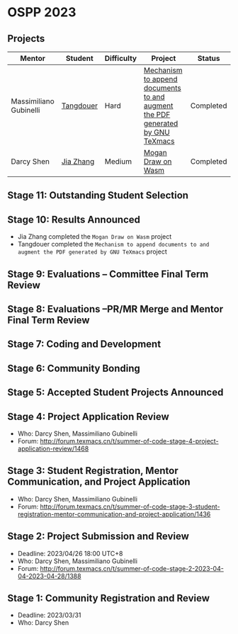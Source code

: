 # OSPP 2023
## Projects
| Mentor | Student | Difficulty | Project | Status |
|--------|---------|---------|--------|-------|
| Massimiliano Gubinelli | [Tangdouer](https://github.com/tangdouer1005) | Hard |  [Mechanism to append documents to and augment the PDF generated by GNU TeXmacs](OSPP_2023_PDF.md)  | Completed |
| Darcy Shen | [Jia Zhang](https://github.com/Oyyko) | Medium | [Mogan Draw on Wasm](OSPP_2023_Mogan_Draw.md) | Completed |

## Stage 11: Outstanding Student Selection
## Stage 10: Results Announced
+ Jia Zhang completed the `Mogan Draw on Wasm` project
+ Tangdouer completed the `Mechanism to append documents to and augment the PDF generated by GNU TeXmacs` project
## Stage 9: Evaluations – Committee Final Term Review
## Stage 8: Evaluations –PR/MR Merge and Mentor Final Term Review
## Stage 7: Coding and Development
## Stage 6: Community Bonding
## Stage 5: Accepted Student Projects Announced
## Stage 4: Project Application Review
+ Who: Darcy Shen, Massimiliano Gubinelli
+ Forum: http://forum.texmacs.cn/t/summer-of-code-stage-4-project-application-review/1468

## Stage 3: Student Registration, Mentor Communication, and Project Application
+ Who: Darcy Shen, Massimiliano Gubinelli
+ Forum: http://forum.texmacs.cn/t/summer-of-code-stage-3-student-registration-mentor-communication-and-project-application/1436

## Stage 2: Project Submission and Review
+ Deadline: 2023/04/26 18:00 UTC+8
+ Who: Darcy Shen, Massimiliano Gubinelli
+ Forum: http://forum.texmacs.cn/t/summer-of-code-stage-2-2023-04-04-2023-04-28/1388

## Stage 1: Community Registration and Review
+ Deadline: 2023/03/31
+ Who: Darcy Shen
